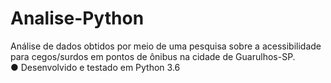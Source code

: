 # Analise-Python
Análise de dados obtidos por meio de uma pesquisa sobre a acessibilidade para cegos/surdos em pontos de ônibus na cidade de Guarulhos-SP.
<br> ● Desenvolvido e testado em Python 3.6

